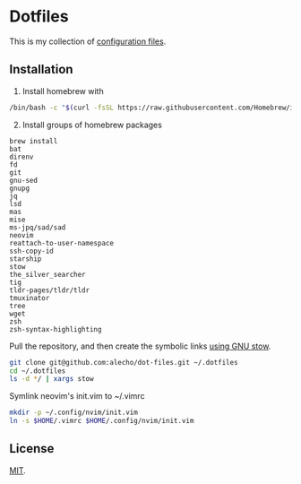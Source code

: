 # Dotfiles

This is my collection of [configuration files](http://dotfiles.github.io/).

## Installation

1. Install homebrew with

```sh
/bin/bash -c "$(curl -fsSL https://raw.githubusercontent.com/Homebrew/install/HEAD/install.sh)"
```

2. Install groups of homebrew packages

```language
brew install
bat
direnv
fd
git
gnu-sed
gnupg
jq
lsd
mas
mise
ms-jpq/sad/sad
neovim
reattach-to-user-namespace
ssh-copy-id
starship
stow
the_silver_searcher
tig
tldr-pages/tldr/tldr
tmuxinator
tree
wget
zsh
zsh-syntax-highlighting

``````
Pull the repository, and then create the symbolic links [using GNU
stow](https://alexpearce.me/2016/02/managing-dotfiles-with-stow/).

```bash
git clone git@github.com:alecho/dot-files.git ~/.dotfiles
cd ~/.dotfiles
ls -d */ | xargs stow
```

Symlink neovim's init.vim to ~/.vimrc
```bash
mkdir -p ~/.config/nvim/init.vim
ln -s $HOME/.vimrc $HOME/.config/nvim/init.vim

```

## License

[MIT](http://opensource.org/licenses/MIT).
